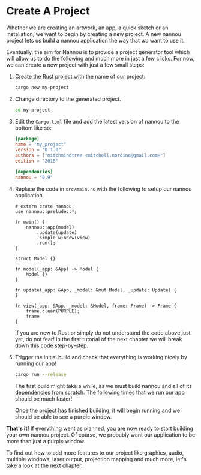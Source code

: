 # Create A Project

Whether we are creating an artwork, an app, a quick sketch or an installation,
we want to begin by creating a new project. A new nannou project lets us build a
nannou application the way that *we* want to use it.

Eventually, the aim for Nannou is to provide a project generator tool which will
allow us to do the following and much more in just a few clicks. For now, we can
create a new project with just a few small steps:

1. Create the Rust project with the name of our project:

   ```bash
   cargo new my-project
   ```

2. Change directory to the generated project.

   ```bash
   cd my-project
   ```

3. Edit the `Cargo.toml` file and add the latest version of nannou to the bottom
   like so:

   ```toml
   [package]
   name = "my_project"
   version = "0.1.0"
   authors = ["mitchmindtree <mitchell.nordine@gmail.com>"]
   edition = "2018"
   
   [dependencies]
   nannou = "0.9"
   ```

4. Replace the code in `src/main.rs` with the following to setup our nannou
   application.

   ```rust,no_run
   # extern crate nannou;
   use nannou::prelude::*;

   fn main() {
       nannou::app(model)
           .update(update)
           .simple_window(view)
           .run();
   }

   struct Model {}

   fn model(_app: &App) -> Model {
       Model {}
   }

   fn update(_app: &App, _model: &mut Model, _update: Update) {
   }

   fn view(_app: &App, _model: &Model, frame: Frame) -> Frame {
       frame.clear(PURPLE);
       frame
   }
   ```

   If you are new to Rust or simply do not understand the code above just yet,
   do not fear! In the first tutorial of the next chapter we will break down
   this code step-by-step.

5. Trigger the initial build and check that everything is working nicely by
   running our app!

   ```bash
   cargo run --release
   ```

   The first build might take a while, as we must build nannou and all of its
   dependencies from scratch. The following times that we run our app should be
   much faster!

   Once the project has finished building, it will begin running and we should
   be able to see a purple window.


**That's it!** If everything went as planned, you are now ready to start
building your own nannou project. Of course, we probably want our application to
be more than just a purple window.

To find out how to add more features to our project like graphics, audio,
multiple windows, laser output, projection mapping and much more, let's take a
look at the next chapter.
